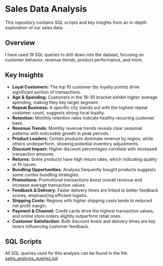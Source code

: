 # Sales Data Analysis

This repository contains SQL scripts and key insights from an in-depth exploration of our sales data.

## Overview

I have used 19 SQL queries to drill down into the dataset, focusing on customer behavior, revenue trends, product performance, and more.

## Key Insights

- **Loyal Customers:** The top 10 customer (by loyalty points) drive significant portion of transactions.
- **Age & Spending:** Customers in the 18–30 bracket exhibit higher average spending, making they key target segment.
- **Repeat Business:** A specific city stands out with the highest repeat customer count, suggests strong local loyalty.
- **Retention:** Monthly retention rates indicate healthy recurring customer base.
- **Revenue Trends:** Monthly revenue trends reveals clear seasonal patterns with noticeable growth in peak periods.
- **Product Leaders:** Certain products dominate revenue by region, while others underperform, showing potential inventory adjustments.
- **Discount Impact:** Higher discount percentages correlate with increased transaction amounts.
- **Returns:** Some products have high return rates, which indicating quality or fit issues.
- **Bundling Opportunities:** Analysis frequently bought products suggests some combo bundling strategies.
- **Promotions:** Promotional transactions boost overall revenue and increase average transaction values.
- **Feedback & Delivery:** Faster delivery times are linked to better feedback scores, emphasizing efficient logistic.
- **Shipping Costs:** Regions with higher shipping costs tends to reduced net profit margin.
- **Payment & Channel:** Credit cards drive the highest transaction values, and online store orders slightly outperform retail ones.
- **Customer Satisfaction:** Both discount levels and delivery times are key levers influencing customer feedback.

## SQL Scripts

All SQL queries used for this analysis can be found in the file: [sales_analysis_queries.sql](sales_analysis_queries.sql)
